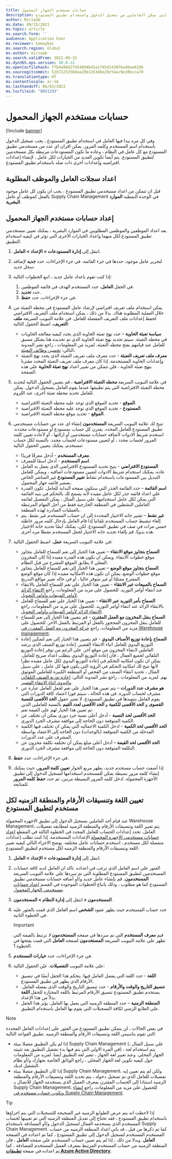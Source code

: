 ```yaml
---
title: حسابات مستخدم الجهاز المحمول
description: يوضح هذا المقال كيفيه اعداد وأداره حسابات المستخدمين التي تمكن العاملين من تسجيل الدخول واستخدام تطبيق المستودع.
author: Mirzaab
ms.date: 09/15/2021
ms.topic: article
ms.search.form: ''
audience: Application User
ms.reviewer: kamaybac
ms.search.region: Global
ms.author: mirzaab
ms.search.validFrom: 2021-09-15
ms.dyn365.ops.version: 10.0.22
ms.openlocfilehash: ffb4a9842f454094b41a1765d1438f6a40ae610b
ms.sourcegitcommit: 52b7225350daa29b1263d8e29c54ac9e20bcca70
ms.translationtype: HT
ms.contentlocale: ar-SA
ms.lasthandoff: 06/03/2022
ms.locfileid: "8851293"
---
```

# <a name="mobile-device-user-accounts"></a>حسابات مستخدم الجهاز المحمول

[!include [banner](../includes/banner.md)]

وفي كل مره يبدا فيها العامل في استخدام تطبيق المستودع ، يجب تسجيل الدخول باستخدام اسم المستخدم وكلمه المرور. يمكن اقران اي عدد من مستخدمي تطبيق المستودع مع كل عامل في النظام ، وعاده ما تكون المستودعات مرتبطة بكل مستخدمين لتطبيق المستودع. يتم أيضا تكوين العديد من الخيارات لكل عامل ، لإنشاء إعدادات افتراضيه وإعدادات أخرى ذات صله باستخدام تطبيق المستودع.

## <a name="set-up-the-required-worker-and-employee-records"></a>اعداد سجلات العامل والموظف المطلوبة

قبل ان تتمكن من اعداد مستخدمي تطبيق المستودع ، يجب ان يكون كل عامل موجود بالفعل كموظف أو عامل Supply Chain Management في الوحدة النمطية **الموارد البشرية**.

## <a name="set-up-mobile-device-user-accounts"></a><a name="set-wma-users"></a>إعداد حسابات مستخدم الجهاز المحمول

بعد اعداد الموظفين والموظفين المطلوبين في الموارد البشرية ، يمكنك تعيين مستخدمي تطبيق المستودع لكل منهما واعداد الخيارات الأخرى التي تؤثر في كيفيه استخدام التطبيق.

1. انتقل إلى **إدارة المستودعات \> الإعداد \> العامل**.
1. لتحرير عامل موجود، حددها في جزء القائمة. في جزء الإجراءات، حدد **جديد** لإضافة سجل جديد.
1. إذا كنت تقوم باعداد عامل جديد ، اتبع الخطوات التالية:

    1. في الحقل **العامل**، حدد المستخدم الهدف في قائمة الموظفين.
    1. حدد **تحديد**.
    1. في جزء الإجراءات، حدد **حفظ**.

1. يمكن استخدام ملف تعريف افتراضي لإرشاد عامل المستودع في محطه التعبئة من خلال العملية المطلوبة هناك. بدلا من ذلك ، يمكن استخدام ملف التعريف الافتراضي لحفظ إعدادات ملف التعريف المفضلة للعامل. في علامة التبويب السريعة **ملف التعريف**، اضبط الحقول التالية:

    - **سياسة تعبئة الحاوية** – حدد نهج تعبئة الحاوية الذي يحدد كيفيه معالجه الحاويات في محطه التعبئة. سيتم تحديد نهج تعبئة الحاوية الذي تم تحديده هنا بشكل مسبق للعامل عند قيامهم بفتح محطه التعبئة. لمزيد من المعلومات ، راجع نشر المدونة التالي: [تحسين وظائف التعبئة](https://cloudblogs.microsoft.com/dynamics365/no-audience/2016/12/01/improved-packing-functionality-dynamics-365-for-operations-1611)،
    - **معرف ملف تعريف التعبئة** - حدد معرف ملف تعريف التعبئة الذي يحدد نهج التعبئة وإعدادات الحاوية المستخدمة. إذا كان معرف ملف تعريف التعبئة المحدد مقترنا بنهج تعبئة الحاوية ، فلن تتمكن من تغيير اعداد **نهج تعبئة الحاوية** علي هذه الصفحة.

1. في علامة التبويب السريعة **محطه التعبئة الافتراضية** ، قم بتعيين الحقول التالية لتحديد محطه التعبئة الافتراضية التي يتم تطبيقها عندما يقوم العامل بتسجيل الدخول. يمكن للعامل تحديد محطة تعبئة أخرى، عند اللزوم.

    - **الموقع** - تحديد الموقع الذي توجد عليه محطه التعبئة الافتراضية.
    - **المستودع** - تحديد الموقع الذي توجد عليه محطه التعبئة الافتراضية.
    - **الموقع** - تحديد موقع محطه التعبئة الافتراضية.

1. تتيح لك علامة التبويب السريعة **المستخدمون** إنشاء اي عدد من حسابات مستخدمي تطبيق المستودع للعامل المحدد. يقترن كل حساب بمستودع أو مستودعات محدده. استخدم شريط الادوات لأضافه حسابات مستخدمين أو ازالتها ، أو لأعاده تعيين كلمه المرور لحساب محدد ، أو لتعيين مستودعات لحساب محدد. بالنسبة لكل حساب مستخدم، يمكنك بتعيين الحقول التالية:

    - **معرف المستخدم** - أدخل معرفًا فريدًا.
    - **اسم المستخدم** - أدخل اسمًا للمعرف.
    - **المستودع الافتراضي** - يتيح تحديد المستودع الافتراضي الذي يعمل به العامل عاده. يمكنك استخدام شريط الادوات لتعيين مستودعات اضافيه ، ويمكن للعامل التبديل بين المستودعات باستخدام نشاط **تغيير المستودع** غير المباشر الخاص بعنصر قائمه جهاز المحمول.
    - **اسم القائمة** – حدد القائمة الجذر التي ستكون صفحه البداية للعامل. تكون القدرة علي اعداد قائمه جذر لكل عامل مفيده لأنه يسمح لك بالتحكم في بنيه القائمة التي يمكن لكل عامل استخدامها. علي سبيل المثال ، يمكن التفصيل لقائمه العاملين النشطين في المنطقة الخارجية فقط من أجل المهام المرتبطة بالعمليات الصادرة لهذه المنطقة.
    - **غير نشط** – تشير خانه الاختيار المحددة إلى ان حساب المستخدم غير نشط. يتم إلغاء تنشيط حساب المستخدم تلقائيا إذا قام العامل بإدخال كلمه مرور خاطئه خمس مرات في صف في تطبيق المستودع. لكن، يمكنك أيضًا تحديد خانة الاختيار هذه يدويًا. قم بإلغاء تحديد خانه الاختيار لجعل المستخدم نشطا مره أخرى.

1. في علامة التبويب السريعة **عمل**، اضبط الحقول التالية:

    - **السماح بتجاوز موقع الانتقاء** – تعيين هذا الخيار إلى *نعم* للسماح للعامل بتجاوز موقع خطوات الانتقاء. ويمكن ان تكون هذه القدرة مفيده إذا كان المخزون الفعلي لا يطابق الموقع المقترح من قبل النظام.
    - **السماح بتجاوز موقع الوضع** – تعيين هذا الخيار إلى *نعم* للسماح للعامل بتجاوز موقع خطوات الوضع. يمكن ان تكون هذه الامكانيه مفيده إذا كان موقع الوضع المقترح ممتلئا أو غير متوفر حاليا ، أو في حاله تغيير مواقع التدريج.
    - **السماح بالمبيعات عبر الانتقاء** - تعيين هذا الخيار علي *نعم* للسماح للعامل بالانتقاء عند انتقاء أوامر التوريد. للحصول على مزيد من المعلومات، راجع [الانتقاء الزائد لأوامر المبيعات وأوامر التحويل](over-picking-for-sales-and-transfer-orders.md).
    - **السماح بأمر التوريد عبر الانتقاء** - تعيين هذا الخيار علي *نعم* للسماح للعامل بالانتقاء الزائد عند انتقاء أوامر التوريد. للحصول على مزيد من المعلومات، راجع [الانتقاء الزائد لأوامر المبيعات وأوامر التحويل](over-picking-for-sales-and-transfer-orders.md).
    - **السماح بنقل المخزون مع العمل المقترن** - قم بتعيين هذا الخيار إلى *نعم* للسماح للعامل بنقل المخزون المحجوز بالفعل أو المرتبط بالعمل الآخر. للحصول على مزيد من المعلومات، راجع [حركة المخزون مع العمل المقترن في Warehouse management](move-inventory-associated-work.md).
    - **السماح بإعادة توزيع الأصناف اليدوي** - قم بتعيين هذا الخيار إلى *نعم* لتمكين إعادة التوزيع اليدوي للعامل اثناء الانتقاء القصير. إعادة توزيع الصنف الذي يرشد العاملين لانتقاء المخزون من موقع آخر. علي الرغم من توفر إعادة التوزيع التلقائي لجميع العمال ، فان إعادة التوزيع اليدوي يتطلب اعداد صريح للعامل. يمكن ان تكون امكانيه التحكم في إعادة التوزيع اليدوي لكل عامل مفيده نظرا لأنها تتيح لك امكانيه التحكم في الرؤية التي يكون فيها كل عامل ، علي سبيل المثال ، تحديد انتقاء الصنف من الفحص أو المنطقة الكبيرة للعاملين الموثوق بهم. لمزيد من المعلومات ، راجع نشر المدونة التالي: [إعادة توزيع الصنف التلقائي واليدوي اثناء الانتقاء القصير](https://cloudblogs.microsoft.com/dynamics365/no-audience/2016/11/07/automatic-and-manual-item-reallocation-during-the-short-picking-dynamics-365-for-operations-1611/).
    - **هو مشرف عدد الدورات** – يتم تعيين هذا الخيار علي *نعم* لجعل العامل عبارة عن مشرف لحساب الدورة. في هذه الحالة ، سيتم فورا اعتماد كافة الدورات التي يقوم العامل بتنفيذها في تطبيق المستودع. لا تعتبر حقول **الحد الأقصى للنسبة القصوى** و **الحد الأقصى للكمية** و **الحد الأقصى لعدد القيم** بالنسبة للعاملين الذين تم تعيين هذا الخيار لهم علي القيمة *نعم*.
    - **الحد الأقصى لحد النسبة** - أدخل أعلى نسبة جرد دوري يمكن أن تختلف عن الكمية المتوقعة دون الحاجة إلى موافقة مشرف الجرد الدوري.
    - **الحد الأقصى لحد الكمية** - ادخل الكمية الاجماليه التي يمكن ان تختلف فيها الكمية المدخلة من الكمية المتوقعة (بالوحدات) دون الحاجة إلى الاعتماد بواسطة المشرف علي عدد الدورات.
    - **الحد الأقصى لحد القيمة** – أدخل أعلى مبلغ يمكن أن تختلفه تكلفة مخزون عن التكلفة المتوقعة دون الحاجة إلى موافقة مشرف الجرد الدوري.

1. في جزء الإجراءات، حدد **حفظ**.
1. إذا أضفت حساب مستخدم جديد، يظهر مربع الحوار **تعيين كلمة المرور**، حيث يمكنك إنشاء كلمة مرور بسيطة يمكن للمستخدم استخدامها لتسجيل الدخول إلى تطبيق الأجهزة المحمولة. ادخل كلمه المرور البسيطة مرتين، ثم حدد **حفظ كلمه المرور** للمتابعة.

## <a name="set-the-language-number-formats-and-time-zone-for-each-warehouse-app-user"></a>تعيين اللغة وتنسيقات الأرقام والمنطقة الزمنيه لكل مستخدم لتطبيق المستودع

عند قيام أحد العاملين بتسجيل الدخول إلى تطبيق الاجهزه المحمولة Warehouse Management، يتم تغيير اللغة وتنسيقات الأرقام والمنطقة الزمنيه لمطابقه تفضيلات العامل. تحدد إعدادات الحساب للعامل المحدد في الخطوة الثالثة في المقطع [اعداد حسابات مستخدمي الاجهزه المحمولة](#set-wma-users) الإعدادات المستخدمة. إذا كنت تطلب إعدادات منفصلة لكل مستخدم ، استخدم حسابات عامل مختلفه. يوضح الاجراء التالي كيفيه تغيير اللغة وتنسيقات الأرقام والمنطقة الزمنيه لكل مستخدم لتطبيق المستودع.

1. انتقل إلى **إدارة المستودعات \> الإعداد \> العامل**.
1. العثور علي اسم العامل الذي ترغب في اعداده. تاكد ان العامل لديه كافة حسابات المستخدمين لتطبيق المستودع المطلوبة التي تم سردها علي علامة التبويب السريعة **المستخدمون**. قم بإنشاء عامل جديد و/أو أضافه حسابات مستخدمي تطبيق المستودع كما هو مطلوب ، وذلك باتباع الخطوات الموجودة في القسم [اعداد حسابات مستخدمي الجهاز المحمول](#set-wma-users).
1. انتقل إلى **إدارة النظام \> المستخدمون‏‎ \> المستخدمون**.
1. حدد حساب المستخدم حيث يظهر عمود **الشخص** اسم العامل الذي قمت بالعثور عليه في الخطوة الثانية.

    > [!IMPORTANT]
    > قيم **معرف المستخدم** التي تم سردها في صفحه **المستخدمون** *لا* ترتبط بالقيمة التي تظهر علي علامة التبويب السريعة **المستخدمون** لصفحه **العامل** التي قمت بفتحها في الخطوة 1.

1. في جزء الإجراءات، حدد **خيارات المستخدم**.
1. على علامة التبويب **التفصيلات**، عيّن الحقول التالية:

    - **اللغة** - حدد اللغة التي يفضل العامل فيها. يتحكم هذا الحقل أيضًا في تنسيق الأرقام الذي يظهر في تطبيق المستودع.
    - **تنسيق التاريخ والوقت والأرقام** - حدد تنسيق التاريخ والوقت الذي يفضله العامل. يستخدم تطبيق المستودع تنسيق الأرقام المرتبط باللغة المختارة للحقل **اللغة** بدلاً من هذا الإعداد.
    - **المنطقة الزمنية** – حدد المنطقة الزمنيه التي يعمل بها العامل. يؤثر هذا الحقل علي الطابع الزمني لكافة التسجيلات التي يقوم بها العامل باستخدام التطبيق.

> [!NOTE]
> في بعض الحالات ، لن يتمكن تطبيق المستودع من العثور علي إعدادات العامل المحددة التي تقوم بتاسيس اللغة وتنسيقات الأرقام والمنطقة الزمنيه. تطبيق القواعد التالية:
>
> - إذا لم يكن التطبيق متصلا ببيئة Supply Chain Management (علي سبيل المثال ، في المرة الاولي التي يتم فيها بدء تشغيل التطبيق بعد تثبيته) ، يتم استخدام لغة الجهاز المحلي. وعند تغيير لغة الجهاز ، تتغير لغة التطبيق أيضا. لمزيد من المعلومات حول كيفيه تكوين لغة الجهاز المحلي ، راجع الوثائق الخاصة بجهازك و/أو نظام التشغيل لديك.
> - إذا كان التطبيق متصلا ببيئة Supply Chain Management، ولكن لم يتم تعيين إيه تفضيلات للعامل الذي تم تسجيل دخوله ، يتم تحديد اللغة وتنسيقات الأرقام والمنطقة الزمنيه استنادا إلى الحساب المقترن بمعرف العميل الذي يستخدمه الجهاز للاتصال بـ Supply Chain Management. للحصول على مزيد من المعلومات، راجع [إنشاء وتكوين حساب مستخدم في Supply Chain Management](install-configure-warehouse-management-app.md#user-azure-ad).

> [!TIP]
> إذا لاحظت انه يتم عرض الطوابع الزمنيه غير الصحيحة للتسجيلات التي يتم اجراؤها باستخدام تطبيق المستودع ، فقد تحتاج إلى تعديل المنطقة الزمنيه التي تم تعيينها لحساب المستخدم الذي يستخدمه العمال لتسجيل الدخول و/أو المصادقة باستخدام Supply Chain Management. كما تم ذكرها من قبل ، قد ياتي اعداد المنطقة الزمنيه من حساب المستخدم المستخدم لتسجيل الدخول إلى تطبيق المستودع ، كما تم اعداده في الصفحة **العامل**. وبدلا من ذلك ، إذا لم يتم تعيين حساب المستخدم علي صفحه **العامل** ، فان المنطقة الزمنيه من حساب المستخدم المرتبط بمعرف العميل المستخدم للمصادقة ، كما تم اعداده في صفحة **[تطبيقات Azure Active Directory](install-configure-warehouse-management-app.md)**.
